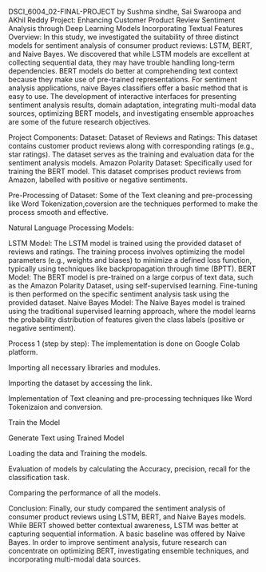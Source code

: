 DSCI_6004_02-FINAL-PROJECT by Sushma sindhe, Sai Swaroopa and AKhil Reddy
Project: Enhancing Customer Product Review Sentiment Analysis through Deep Learning Models Incorporating Textual Features
Overview:
In this study, we investigated the suitability of three distinct models for sentiment analysis of consumer product reviews: LSTM, BERT, and Naive Bayes. We discovered that while LSTM models are excellent at collecting sequential data, they may have trouble handling long-term dependencies. BERT models do better at comprehending text context because they make use of pre-trained representations. For sentiment analysis applications, naive Bayes classifiers offer a basic method that is easy to use. The development of interactive interfaces for presenting sentiment analysis results, domain adaptation, integrating multi-modal data sources, optimizing BERT models, and investigating ensemble approaches are some of the future research objectives.

Project Components:
Dataset:
Dataset of Reviews and Ratings: This dataset contains customer product reviews along with corresponding ratings (e.g., star ratings). The dataset serves as the training and evaluation data for the sentiment analysis models.
Amazon Polarity Dataset: Specifically used for training the BERT model. This dataset comprises product reviews from Amazon, labelled with positive or negative sentiments. 


Pre-Processing of Dataset:
Some of the Text cleaning and pre-processing like Word Tokenization,coversion are the techniques performed to make the process smooth and effective.

Natural Language Processing Models:

LSTM Model: The LSTM model is trained using the provided dataset of reviews and ratings. The training process involves optimizing the model parameters (e.g., weights and biases) to minimize a defined loss function, typically using techniques like backpropagation through time (BPTT).
BERT Model: The BERT model is pre-trained on a large corpus of text data, such as the Amazon Polarity Dataset, using self-supervised learning. Fine-tuning is then performed on the specific sentiment analysis task using the provided dataset.
Naive Bayes Model: The Naive Bayes model is trained using the traditional supervised learning approach, where the model learns the probability distribution of features given the class labels (positive or negative sentiment).

Process 1 (step by step):
The implementation is done on Google Colab platform.

Importing all necessary libraries and modules.

Importing the dataset by accessing the link.

Implementation of Text cleaning and pre-processing techniques like Word Tokenizaion and conversion.

Train the Model

Generate Text using Trained Model

Loading the data and Training the models.

Evaluation of models by calculating the Accuracy, precision, recall for the classification task.

Comparing the performance of all the models.


Conclusion:
Finally, our study compared the sentiment analysis of consumer product reviews using LSTM, BERT, and Naive Bayes models. While BERT showed better contextual awareness, LSTM was better at capturing sequential information. A basic baseline was offered by Naive Bayes. In order to improve sentiment analysis, future research can concentrate on optimizing BERT, investigating ensemble techniques, and incorporating multi-modal data sources.
